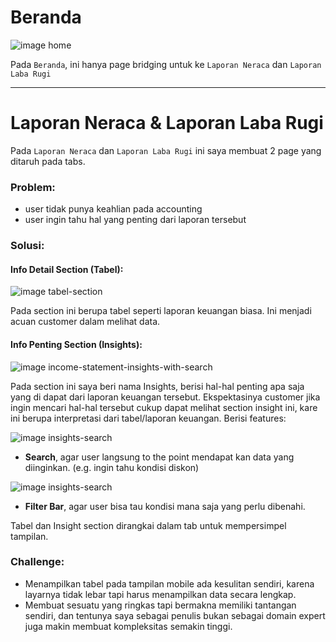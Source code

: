 # Beranda

![image home](./docs/img/home.png)

Pada `Beranda`, ini hanya page bridging untuk ke `Laporan Neraca` dan `Laporan Laba Rugi`

---

# Laporan Neraca & Laporan Laba Rugi

Pada `Laporan Neraca` dan `Laporan Laba Rugi` ini saya membuat 2 page yang ditaruh pada tabs.

### Problem:

- user tidak punya keahlian pada accounting
- user ingin tahu hal yang penting dari laporan tersebut

### Solusi:

#### Info Detail Section (Tabel):

![image tabel-section](./docs/img/tabel-section.png)

Pada section ini berupa tabel seperti laporan keuangan biasa. Ini menjadi acuan customer dalam melihat data.

#### Info Penting Section (Insights):

![image income-statement-insights-with-search](./docs/img/insight-section.png)

Pada section ini saya beri nama Insights, berisi hal-hal penting apa saja yang di dapat dari laporan keuangan tersebut. Ekspektasinya customer jika ingin mencari hal-hal tersebut cukup dapat melihat section insight ini, kare ini berupa interpretasi dari tabel/laporan keuangan. Berisi features:

![image insights-search](./docs/img/insight-section-search.png)

- **Search**, agar user langsung to the point mendapat kan data yang diinginkan. (e.g. ingin tahu kondisi diskon)

![image insights-search](./docs/img/insight-section-filter.png)

- **Filter Bar**, agar user bisa tau kondisi mana saja yang perlu dibenahi.

Tabel dan Insight section dirangkai dalam tab untuk mempersimpel tampilan.

### Challenge:

- Menampilkan tabel pada tampilan mobile ada kesulitan sendiri, karena layarnya tidak lebar tapi harus menampilkan data secara lengkap.
- Membuat sesuatu yang ringkas tapi bermakna memiliki tantangan sendiri, dan tentunya saya sebagai penulis bukan sebagai domain expert juga makin membuat kompleksitas semakin tinggi.
